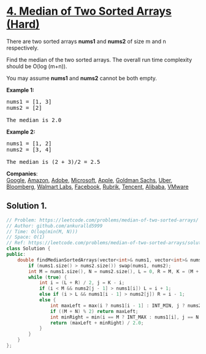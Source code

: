 # [4. Median of Two Sorted Arrays (Hard)](https://leetcode.com/problems/median-of-two-sorted-arrays/)

<p>There are two sorted arrays <b>nums1</b> and <b>nums2</b> of size m and n respectively.</p>

<p>Find the median of the two sorted arrays. The overall run time complexity should be O(log (m+n)).</p>

<p>You may assume <strong>nums1</strong> and <strong>nums2</strong>&nbsp;cannot be both empty.</p>

<p><b>Example 1:</b></p>

<pre>nums1 = [1, 3]
nums2 = [2]

The median is 2.0
</pre>

<p><b>Example 2:</b></p>

<pre>nums1 = [1, 2]
nums2 = [3, 4]

The median is (2 + 3)/2 = 2.5
</pre>


**Companies**:  
[Google](https://leetcode.com/company/google), [Amazon](https://leetcode.com/company/amazon), [Adobe](https://leetcode.com/company/adobe), [Microsoft](https://leetcode.com/company/microsoft), [Apple](https://leetcode.com/company/apple), [Goldman Sachs](https://leetcode.com/company/goldman-sachs), [Uber](https://leetcode.com/company/uber), [Bloomberg](https://leetcode.com/company/bloomberg), [Walmart Labs](https://leetcode.com/company/walmart-labs), [Facebook](https://leetcode.com/company/facebook), [Rubrik](https://leetcode.com/company/rubrik), [Tencent](https://leetcode.com/company/tencent), [Alibaba](https://leetcode.com/company/alibaba), [VMware](https://leetcode.com/company/vmware)

## Solution 1.

```cpp
// Problem: https://leetcode.com/problems/median-of-two-sorted-arrays/
// Author: github.com/ankuralld5999
// Time: O(log(min(M, N)))
// Space: O(1)
// Ref: https://leetcode.com/problems/median-of-two-sorted-arrays/solution/
class Solution {
public:
    double findMedianSortedArrays(vector<int>& nums1, vector<int>& nums2) {
        if (nums1.size() > nums2.size()) swap(nums1, nums2);
        int M = nums1.size(), N = nums2.size(), L = 0, R = M, K = (M + N + 1) / 2;
        while (true) {
            int i = (L + R) / 2, j = K - i;
            if (i < M && nums2[j - 1] > nums1[i]) L = i + 1;
            else if (i > L && nums1[i - 1] > nums2[j]) R = i - 1;
            else {
                int maxLeft = max(i ? nums1[i - 1] : INT_MIN, j ? nums2[j - 1] : INT_MIN);
                if ((M + N) % 2) return maxLeft;
                int minRight = min(i == M ? INT_MAX : nums1[i], j == N ? INT_MAX : nums2[j]);
                return (maxLeft + minRight) / 2.0;
            }
        }
    }
};
```
